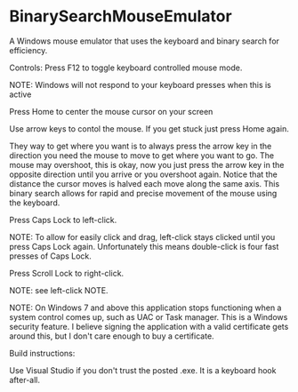 BinarySearchMouseEmulator
=========================

A Windows mouse emulator that uses the keyboard and binary search for efficiency.

Controls:
Press F12 to toggle keyboard controlled mouse mode. 

NOTE: Windows will not respond to your keyboard presses when this is active

Press Home to center the mouse cursor on your screen

Use arrow keys to contol the mouse. If you get stuck just press Home again.

They way to get where you want is to always press the arrow key in the direction you need the mouse to move to get where you want to go. The mouse may overshoot, this is okay, now you just press the arrow key in the opposite direction until you arrive or you overshoot again. Notice that the distance the cursor moves is halved each move along the same axis. This binary search allows for rapid and precise movement of the mouse using the keyboard.

Press Caps Lock to left-click. 

NOTE: To allow for easily click and drag, left-click stays clicked until you press Caps Lock again.
Unfortunately this means double-click is four fast presses of Caps Lock.

Press Scroll Lock to right-click.

NOTE: see left-click NOTE.

NOTE: On Windows 7 and above this application stops functioning when a system control comes up, 
such as UAC or Task manager. This is a Windows security feature. I believe signing the application 
with a valid certificate gets around this, but I don't care enough to buy a certificate.


Build instructions:

Use Visual Studio if you don't trust the posted .exe. It is a keyboard hook after-all.
